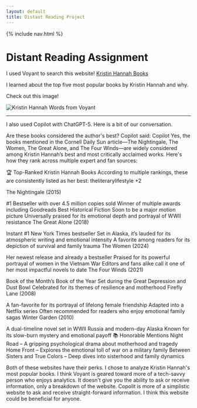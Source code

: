 ```yaml
---
layout: default
title: Distant Reading Project
---
```


{% include nav.html %}


# Distant Reading Assignment 

I used Voyant to search this website! [Kristin Hannah Books](https://www.cornellsun.com/article/2025/02/reading-kristin-hannah)

I learned about the top five most popular books by Kristin Hannah and why.

Check out this image!

![Kristin Hannah Words from Voyant](KristinHannahBooks.png)

---
I also used Copilot with ChatGPT-5. Here is a bit of our conversation.

Are these books considered the author's best?
Copilot said:
Copilot
Yes, the books mentioned in the Cornell Daily Sun article—The Nightingale, The Women, The Great Alone, and The Four Winds—are widely considered among Kristin Hannah’s best and most critically acclaimed works. Here's how they rank across multiple expert and fan sources:

🏆 Top-Ranked Kristin Hannah Books
According to multiple rankings, these are consistently listed as her best:
theliterarylifestyle
+2

The Nightingale (2015)

#1 Bestseller with over 4.5 million copies sold
Winner of multiple awards including Goodreads Best Historical Fiction
Soon to be a major motion picture
Universally praised for its emotional depth and portrayal of WWII resistance
The Great Alone (2018)

Instant #1 New York Times bestseller
Set in Alaska, it’s lauded for its atmospheric writing and emotional intensity
A favorite among readers for its depiction of survival and family trauma
The Women (2024)

Her newest release and already a bestseller
Praised for its powerful portrayal of women in the Vietnam War
Editors and fans alike call it one of her most impactful novels to date
The Four Winds (2021)

Book of the Month’s Book of the Year
Set during the Great Depression and Dust Bowl
Celebrated for its themes of resilience and motherhood
Firefly Lane (2008)

A fan-favorite for its portrayal of lifelong female friendship
Adapted into a Netflix series
Often recommended for readers who enjoy emotional family sagas
Winter Garden (2010)

A dual-timeline novel set in WWII Russia and modern-day Alaska
Known for its slow-burn mystery and emotional payoff
📚 Honorable Mentions
Night Road – A gripping psychological drama about motherhood and tragedy
Home Front – Explores the emotional toll of war on a military family
Between Sisters and True Colors – Deep dives into sisterhood and family dynamics


Both of these websites have their perks. I chose to analyze Kristin Hannah's most popular books. I think Voyant is geared toward more of a tech-savvy person who enjoys analytics. It doesn't give you the ability to ask or receive information, only a breakdown of the website. Copolit is more of a simplistic website to ask and receive straight-forward information. I think this website could be beneficial for anyone. 
